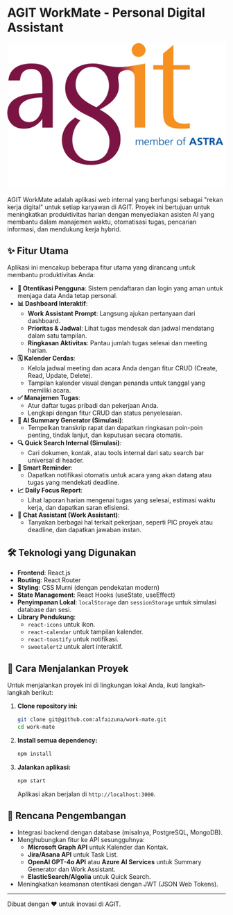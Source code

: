 # AGIT WorkMate - Personal Digital Assistant

![AGIT Logo](public/agit-logo.png)

AGIT WorkMate adalah aplikasi web internal yang berfungsi sebagai "rekan kerja digital" untuk setiap karyawan di AGIT. Proyek ini bertujuan untuk meningkatkan produktivitas harian dengan menyediakan asisten AI yang membantu dalam manajemen waktu, otomatisasi tugas, pencarian informasi, dan mendukung kerja hybrid.

## ✨ Fitur Utama

Aplikasi ini mencakup beberapa fitur utama yang dirancang untuk membantu produktivitas Anda:

*   **🔐 Otentikasi Pengguna**: Sistem pendaftaran dan login yang aman untuk menjaga data Anda tetap personal.
*   **📊 Dashboard Interaktif**:
    *   **Work Assistant Prompt**: Langsung ajukan pertanyaan dari dashboard.
    *   **Prioritas & Jadwal**: Lihat tugas mendesak dan jadwal mendatang dalam satu tampilan.
    *   **Ringkasan Aktivitas**: Pantau jumlah tugas selesai dan meeting harian.
*   **🗓️ Kalender Cerdas**:
    *   Kelola jadwal meeting dan acara Anda dengan fitur CRUD (Create, Read, Update, Delete).
    *   Tampilan kalender visual dengan penanda untuk tanggal yang memiliki acara.
*   **✅ Manajemen Tugas**:
    *   Atur daftar tugas pribadi dan pekerjaan Anda.
    *   Lengkapi dengan fitur CRUD dan status penyelesaian.
*   **🧠 AI Summary Generator (Simulasi)**:
    *   Tempelkan transkrip rapat dan dapatkan ringkasan poin-poin penting, tindak lanjut, dan keputusan secara otomatis.
*   **🔍 Quick Search Internal (Simulasi)**:
    *   Cari dokumen, kontak, atau tools internal dari satu search bar universal di header.
*   **🔔 Smart Reminder**:
    *   Dapatkan notifikasi otomatis untuk acara yang akan datang atau tugas yang mendekati deadline.
*   **📈 Daily Focus Report**:
    *   Lihat laporan harian mengenai tugas yang selesai, estimasi waktu kerja, dan dapatkan saran efisiensi.
*   **🤖 Chat Assistant (Work Assistant)**:
    *   Tanyakan berbagai hal terkait pekerjaan, seperti PIC proyek atau deadline, dan dapatkan jawaban instan.

## 🛠️ Teknologi yang Digunakan

*   **Frontend**: React.js
*   **Routing**: React Router
*   **Styling**: CSS Murni (dengan pendekatan modern)
*   **State Management**: React Hooks (useState, useEffect)
*   **Penyimpanan Lokal**: `localStorage` dan `sessionStorage` untuk simulasi database dan sesi.
*   **Library Pendukung**:
    *   `react-icons` untuk ikon.
    *   `react-calendar` untuk tampilan kalender.
    *   `react-toastify` untuk notifikasi.
    *   `sweetalert2` untuk alert interaktif.

## 🚀 Cara Menjalankan Proyek

Untuk menjalankan proyek ini di lingkungan lokal Anda, ikuti langkah-langkah berikut:

1.  **Clone repository ini:**
    ```bash
    git clone git@github.com:alfaizuna/work-mate.git
    cd work-mate
    ```

2.  **Install semua dependency:**
    ```bash
    npm install
    ```

3.  **Jalankan aplikasi:**
    ```bash
    npm start
    ```
    Aplikasi akan berjalan di `http://localhost:3000`.

## 🔮 Rencana Pengembangan

*   Integrasi backend dengan database (misalnya, PostgreSQL, MongoDB).
*   Menghubungkan fitur ke API sesungguhnya:
    *   **Microsoft Graph API** untuk Kalender dan Kontak.
    *   **Jira/Asana API** untuk Task List.
    *   **OpenAI GPT-4o API** atau **Azure AI Services** untuk Summary Generator dan Work Assistant.
    *   **ElasticSearch/Algolia** untuk Quick Search.
*   Meningkatkan keamanan otentikasi dengan JWT (JSON Web Tokens).

---
Dibuat dengan ❤️ untuk inovasi di AGIT.
